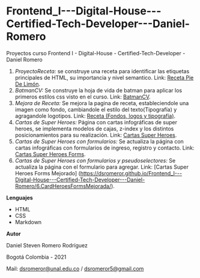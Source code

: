 # Frontend_I---Digital-House---Certified-Tech-Developer---Daniel-Romero
Proyectos curso Frontend I - Digital-House - Certified-Tech-Developer - Daniel Romero
1. *ProyectoReceta:* se construye una receta para identificar las etiquetas principales de HTML, su importancia y nivel semantico. Link: [Receta Pie De Limón](https://dsromeror.github.io/Frontend_I---Digital-House---Certified-Tech-Developer---Daniel-Romero/1.Receta/).
2. *BatmanCV:* Se construye la hoja de vida de batman para aplicar los primeros estilos css visto en el curso. Link: [BatmanCV](https://dsromeror.github.io/Frontend_I---Digital-House---Certified-Tech-Developer---Daniel-Romero/2.CVBatman/).
3. *Mejora de Receta:* Se mejora la pagina de receta, estableciendole una imagen como fondo, cambiandole el estilo del texto(Tipografía) y agragandole logotipos. Link: [Receta (Fondos, logos y tipografía)](https://dsromeror.github.io/Frontend_I---Digital-House---Certified-Tech-Developer---Daniel-Romero/3.FondosYLogos/).
4. *Cartas de Super Heroes:* Página con cartas infográficas de super heroes, se implementa modelos de cajas, z-index y los distintos posicionamientos para su realización. Link: [Cartas Super Heroes](https://dsromeror.github.io/Frontend_I---Digital-House---Certified-Tech-Developer---Daniel-Romero/4.CardHeroes/).
5. *Cartas de Super Heroes con formularios:* Se actualiza la página con cartas infográficas con formularios de ingreso, registro y contacto. Link: [Cartas Super Heroes Forms](https://dsromeror.github.io/Frontend_I---Digital-House---Certified-Tech-Developer---Daniel-Romero/5.CardHeroesForms/).
6. *Cartas de Super Heroes con formularios y pseudoselectores:* Se actualiza la página con el formulario para agregar. Link: [Cartas Super Heroes Forms Mejorado] (https://dsromeror.github.io/Frontend_I---Digital-House---Certified-Tech-Developer---Daniel-Romero/6.CardHeroesFormsMejorada/).



**Lenguajes**

   - HTML
   - CSS
   - Markdown

**Autor**

   Daniel Steven Romero Rodríguez
   
   Bogotá Colombia - 2021
   
   Mail: dsromeror@unal.edu.co / dsromeror5@gmail.com
